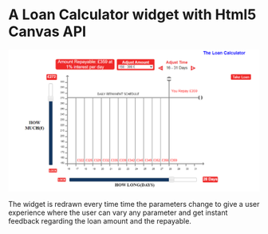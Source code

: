 # A Loan Calculator widget with Html5 Canvas API

<img src="images/Screenshot 2024-03-21 195317.png"/>

The widget is redrawn every time time the parameters change to give a user experience where
the user can vary any parameter and get instant feedback regarding the loan amount and the repayable.
